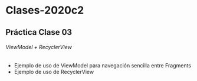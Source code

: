 # Clases-2020c2
## Práctica Clase 03
###### ViewModel + RecyclerView
- Ejemplo de uso de ViewModel para navegación sencilla entre Fragments
- Ejemplo de uso de RecyclerView
